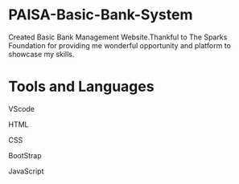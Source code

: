 # PAISA-Basic-Bank-System

Created Basic Bank Management Website.Thankful to The Sparks Foundation for providing me wonderful opportunity and platform to showcase my skills.
# Tools and Languages
VScode

HTML

CSS

BootStrap

JavaScript
